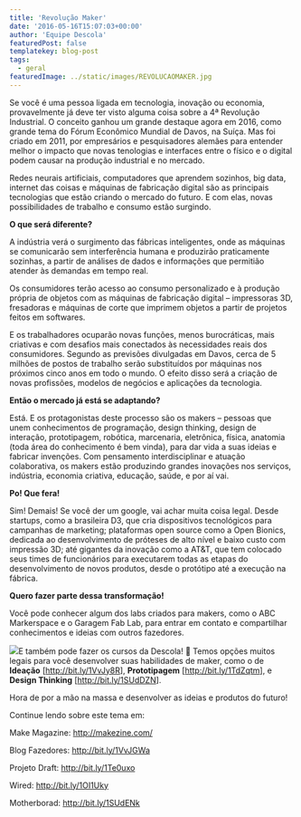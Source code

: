 ```yaml
---
title: 'Revolução Maker'
date: '2016-05-16T15:07:03+00:00'
author: 'Equipe Descola'
featuredPost: false
templatekey: blog-post
tags:
  - geral
featuredImage: ../static/images/REVOLUCAOMAKER.jpg
---
```


<span class="s1">Se você é uma pessoa ligada em tecnologia, inovação ou economia, provavelmente já deve ter visto alguma coisa sobre a 4ª Revolução Industrial. O conceito ganhou um grande destaque agora em 2016, como grande tema do Fórum Econômico Mundial de Davos, na Suíça. Mas foi criado em 2011, por empresários e pesquisadores alemães para entender melhor o impacto que novas tenologias e interfaces entre o físico e o digital podem causar na produção industrial e no mercado. </span>

<span class="s1">Redes neurais artificiais, computadores que aprendem sozinhos, big data, internet das coisas e máquinas de fabricação digital são as principais tecnologias que estão criando o mercado do futuro. E com elas, novas possibilidades de trabalho e consumo estão surgindo.</span>

<span class="s1">**O que será diferente?**</span>

<span class="s1">A indústria verá o surgimento das fábricas inteligentes, onde as máquinas se comunicarão sem interferência humana e produzirão praticamente sozinhas, a partir de análises de dados e informações que permitião atender às demandas em tempo real. </span>

<span class="s1">Os consumidores terão acesso ao consumo personalizado e à produção própria de objetos com as máquinas de fabricação digital – impressoras 3D, fresadoras e máquinas de corte que imprimem objetos a partir de projetos feitos em softwares. </span>

<span class="s1">E os trabalhadores ocuparão novas funções, menos burocráticas, mais criativas e com desafios mais conectados às necessidades reais dos consumidores. Segundo as previsões divulgadas em Davos, cerca de 5 milhões de postos de trabalho serão substituídos por máquinas nos próximos cinco anos em todo o mundo. O efeito disso será a criação de novas profissões, modelos de negócios e aplicações da tecnologia. </span>

<span class="s1">**Então o mercado já está se adaptando?**</span>

<span class="s1">Está. E os protagonistas deste processo são os makers – pessoas que unem conhecimentos de programação, design thinking, design de interação, prototipagem, robótica, marcenaria, eletrônica, física, anatomia (toda área do conhecimento é bem vinda), para dar vida a suas ideias e fabricar invenções. Com pensamento interdisciplinar e atuação colaborativa, os makers estão produzindo grandes inovações nos serviços, indústria, economia criativa, educação, saúde, e por aí vai.</span>

<span class="s1">**Po! Que fera!**</span>

<span class="s1">Sim! Demais! Se você der um google, vai achar muita coisa legal. Desde startups, como a brasileira D3, que cria dispositivos tecnológicos para campanhas de marketing; plataformas open source como a Open Bionics, dedicada ao desenvolvimento de próteses de alto nível e baixo custo com impressão 3D; até gigantes da inovação como a AT&amp;T, que tem colocado seus times de funcionários para executarem todas as etapas do desenvolvimento de novos produtos, desde o protótipo até a execução na fábrica.</span>

<span class="s1">**Quero fazer parte dessa transformação!**</span>

<span class="s1">Você pode conhecer algum dos labs criados para makers, como o ABC Markerspace e o Garagem Fab Lab, para entrar em contato e compartilhar conhecimentos e ideias com outros fazedores.</span>

<span class="s1">[![](http://i.giphy.com/4dYKLFwloAxOw.gif)](http://www.descola.org)E também pode fazer os cursos da Descola! 🙂 Temos opções muitos legais para você desenvolver suas habilidades de maker, como o de **Ideação** \[<http://bit.ly/1VvJy8R>\], **Prototipagem** \[<http://bit.ly/1TdZqtm>\], e **Design Thinking** \[<http://bit.ly/1SUdDZN>\].</span>

<span class="s1">Hora de por a mão na massa e desenvolver as ideias e produtos do futuro!</span>

<span class="s1">Continue lendo sobre este tema em:</span>

<span class="s1">Make Magazine: <http://makezine.com/></span>

<span class="s1">Blog Fazedores: <http://bit.ly/1VvJGWa></span>

<span class="s1">Projeto Draft: <http://bit.ly/1Te0uxo></span>

<span class="s1">Wired: <http://bit.ly/1OI1Uky></span>

<span class="s1">Motherborad: <http://bit.ly/1SUdENk></span>

